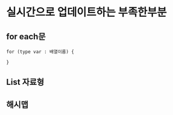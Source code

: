 # 실시간으로 업데이트하는 부족한부분

## for each문

    for (type var : 배열이름) {
        
    }


## List 자료형

## 해시맵